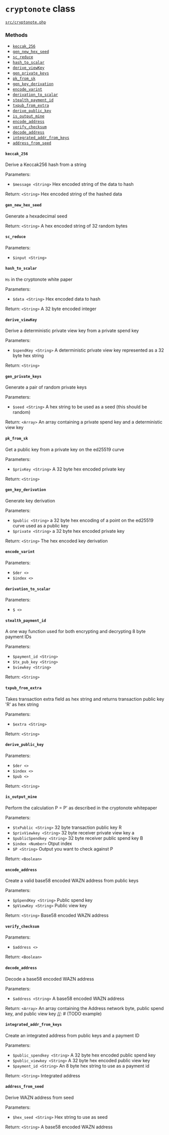 # `cryptonote` class

[`src/cryptonote.php`](https://github.com/vermin/wazn-api-php/tree/dev/src/cryptonote.php)

### Methods

 - [`keccak_256`](#keccak_256)
 - [`gen_new_hex_seed`](#gen_new_hex_seed)
 - [`sc_reduce`](#sc_reduce)
 - [`hash_to_scalar`](#hash_to_scalar)
 - [`derive_viewKey`](#derive_viewKey)
 - [`gen_private_keys`](#gen_private_keys)
 - [`pk_from_sk`](#pk_from_sk)
 - [`gen_key_derivation`](#gen_key_derivation)
 - [`encode_varint`](#encode_varint)
 - [`derivation_to_scalar`](#derivation_to_scalar)
 - [`stealth_payment_id`](#stealth_payment_id)
 - [`txpub_from_extra`](#txpub_from_extra)
 - [`derive_public_key`](#derive_public_key)
 - [`is_output_mine`](#is_output_mine)
 - [`encode_address`](#encode_address)
 - [`verify_checksum`](#verify_checksum)
 - [`decode_address`](#decode_address)
 - [`integrated_addr_from_keys`](#integrated_addr_from_keys)
 - [`address_from_seed`](#address_from_seed)

#### `keccak_256`

Derive a Keccak256 hash from a string

Parameters:

 - `$message <String>` Hex encoded string of the data to hash

Return: `<String>` Hex encoded string of the hashed data

[//]: # (TODO example)

#### `gen_new_hex_seed`

Generate a hexadecimal seed

Return: `<String>` A hex encoded string of 32 random bytes

[//]: # (TODO example)

#### `sc_reduce`

Parameters:

 - `$input <String>`

[//]: # (TODO return type and example)

#### `hash_to_scalar`

`Hs` in the cryptonote white paper

Parameters:

 - `$data <String>` Hex encoded data to hash

Return: `<String>` A 32 byte encoded integer

[//]: # (TODO example)

#### `derive_viewKey`

Derive a deterministic private view key from a private spend key

Parameters:

 - `$spendKey <String>` A deterministic private view key represented as a 32 byte hex string

Return: `<String>`

[//]: # (TODO example)

#### `gen_private_keys`

Generate a pair of random private keys

Parameters:

 - `$seed <String>` A hex string to be used as a seed (this should be random)

Return: `<Array>` An array containing a private spend key and a deterministic view key

[//]: # (TODO example)

#### `pk_from_sk`

Get a public key from a private key on the ed25519 curve

Parameters:

 - `$privKey <String>` A 32 byte hex encoded private key

Return: `<String>`

[//]: # (TODO example)

#### `gen_key_derivation`

Generate key derivation

Parameters:

 - `$public <String>` a 32 byte hex encoding of a point on the ed25519 curve used as a public key
 - `$private <String>` a 32 byte hex encoded private key

Return: `<String>` The hex encoded key derivation

[//]: # (TODO example)

#### `encode_varint`

Parameters:

 - `$der <>`
 - `$index <>`

[//]: # (TODO return type and example)

#### `derivation_to_scalar`

Parameters:

 - `$ <>`

[//]: # (TODO return type and example)

#### `stealth_payment_id`

A one way function used for both encrypting and decrypting 8 byte payment IDs

Parameters:

 - `$payment_id <String>`
 - `$tx_pub_key <String>`
 - `$viewkey <String>`

Return: `<String>`

[//]: # (TODO example)

#### `txpub_from_extra`

Takes transaction extra field as hex string and returns transaction public key 'R' as hex string

Parameters:

 - `$extra <String>`

Return: `<String>`

[//]: # (TODO example)

#### `derive_public_key`

Parameters:

 - `$der <>`
 - `$index <>`
 - `$pub <>`

Return: `<String>`

[//]: # (TODO example)

#### `is_output_mine`

Perform the calculation P = P' as described in the cryptonote whitepaper

Parameters:

 - `$txPublic <String>` 32 byte transaction public key R
 - `$privViewkey <String>` 32 byte receiver private view key a
 - `$publicSpendkey <String>` 32 byte receiver public spend key B
 - `$index <Number>` Otput index
 - `$P <String>` Output you want to check against P

Return: `<Boolean>`

[//]: # (TODO example)

#### `encode_address`

Create a valid base58 encoded WAZN address from public keys

Parameters:

 - `$pSpendKey <String>` Public spend key
 - `$pViewKey <String>` Public view key

Return: `<String>` Base58 encoded WAZN address

[//]: # (TODO example)

#### `verify_checksum`

Parameters:

 - `$address <>`

Return: `<Boolean>`

[//]: # (TODO example)

#### `decode_address`

Decode a base58 encoded WAZN address

Parameters:

 - `$address <String>` A base58 encoded WAZN address

Return: `<Array>` An array containing the Address network byte, public spend key, and public view key
[//]: # (TODO example)


#### `integrated_addr_from_keys`

Create an integrated address from public keys and a payment ID

Parameters:

 - `$public_spendkey <String>` A 32 byte hex encoded public spend key
 - `$public_viewkey <String>` A 32 byte hex encoded public view key
 - `$payment_id <String>` An 8 byte hex string to use as a payment id

Return: `<String>` Integrated address

[//]: # (TODO example)

#### `address_from_seed`

Derive WAZN address from seed

Parameters:

 - `$hex_seed <String>` Hex string to use as seed

Return: `<String>` A base58 encoded WAZN address

[//]: # (TODO example)
